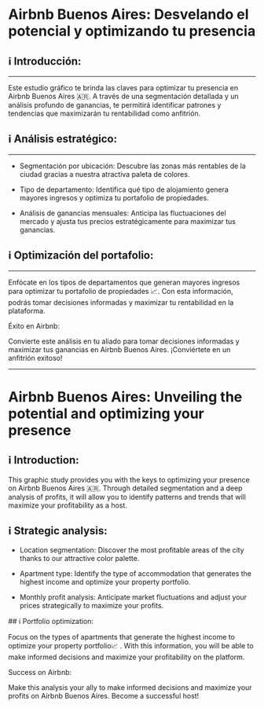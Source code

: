 # Airbnb Buenos Aires: Desvelando el potencial y optimizando tu presencia

## ℹ️ Introducción:
---
Este estudio gráfico te brinda las claves para optimizar tu presencia en Airbnb Buenos Aires 🇦🇷. A través de una segmentación detallada y un análisis profundo de ganancias, te permitirá identificar patrones y tendencias que maximizarán tu rentabilidad como anfitrión.

## ℹ️ Análisis estratégico:
---
* Segmentación por ubicación: Descubre las zonas más rentables de la ciudad gracias a nuestra atractiva paleta de colores.

* Tipo de departamento: Identifica qué tipo de alojamiento genera mayores ingresos y optimiza tu portafolio de propiedades.

* Análisis de ganancias mensuales: Anticipa las fluctuaciones del mercado y ajusta tus precios estratégicamente para maximizar tus ganancias.

## ℹ️ Optimización del portafolio:
---
Enfócate en los tipos de departamentos que generan mayores ingresos para optimizar tu portafolio de propiedades 📈. Con esta información, podrás tomar decisiones informadas y maximizar tu rentabilidad en la plataforma.

Éxito en Airbnb:

Convierte este análisis en tu aliado para tomar decisiones informadas y maximizar tus ganancias en Airbnb Buenos Aires. ¡Conviértete en un anfitrión exitoso!

---


# Airbnb Buenos Aires: Unveiling the potential and optimizing your presence

## ℹ️ Introduction:

This graphic study provides you with the keys to optimizing your presence on Airbnb Buenos Aires 🇦🇷. Through detailed segmentation and a deep analysis of profits, it will allow you to identify patterns and trends that will maximize your profitability as a host.

## ℹ️ Strategic analysis:

* Location segmentation: Discover the most profitable areas of the city thanks to our attractive color palette.

* Apartment type: Identify the type of accommodation that generates the highest income and optimize your property portfolio.

* Monthly profit analysis: Anticipate market fluctuations and adjust your prices strategically to maximize your profits.

## ℹ️ Portfolio optimization:

Focus on the types of apartments that generate the highest income to optimize your property portfolio📈 . With this information, you will be able to make informed decisions and maximize your profitability on the platform.

Success on Airbnb:

Make this analysis your ally to make informed decisions and maximize your profits on Airbnb Buenos Aires. Become a successful host!
